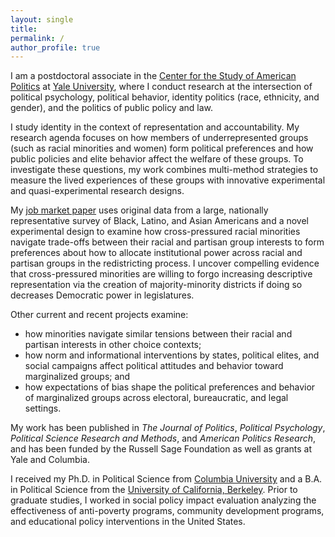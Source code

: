 ```yaml
---
layout: single
title:
permalink: /
author_profile: true
---
```


I am a postdoctoral associate in the [Center for the Study of American Politics](https://csap.yale.edu/) at [Yale University](https://www.yale.edu/), where I conduct research at the intersection of political psychology, political behavior, identity politics (race, ethnicity, and gender), and the politics of public policy and law.

I study identity in the context of representation and accountability. My research agenda focuses on how members of underrepresented groups (such as racial minorities and women) form political preferences and how public policies and elite behavior affect the welfare of these groups. To investigate these questions, my work combines multi-method strategies to measure the lived experiences of these groups with innovative experimental and quasi-experimental research designs.

My [job market paper](research/tradeoffs_paper.pdf) uses original data from a large, nationally representative survey of Black, Latino, and Asian Americans and a novel experimental design to examine how cross-pressured racial minorities navigate trade-offs between their racial and partisan group interests to form preferences about how to allocate institutional power across racial and partisan groups in the redistricting process. I uncover compelling evidence that cross-pressured minorities are willing to forgo increasing descriptive representation via the creation of majority-minority districts if doing so decreases Democratic power in legislatures.

Other current and recent projects examine:
* how minorities navigate similar tensions between their racial and partisan interests in other choice contexts;
* how norm and informational interventions by states, political elites, and social campaigns affect political attitudes and behavior toward marginalized groups; and
* how expectations of bias shape the political preferences and behavior of marginalized groups across electoral, bureaucratic, and legal settings.

My work has been published in _The Journal of Politics_, _Political Psychology_, _Political Science Research and Methods_, and _American Politics Research_, and has been funded by the Russell Sage Foundation as well as grants at Yale and Columbia.

I received my Ph.D. in Political Science from [Columbia University](https://polisci.columbia.edu/) and a B.A. in Political Science from the [University of California, Berkeley](https://www.berkeley.edu/). Prior to graduate studies, I worked in social policy impact evaluation analyzing the effectiveness of anti-poverty programs, community development programs, and educational policy interventions in the United States.
